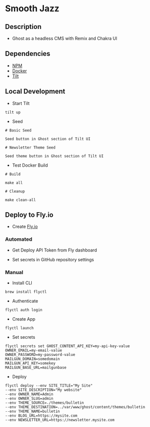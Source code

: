 # Smooth Jazz

## Description

- Ghost as a headless CMS with Remix and Chakra UI

## Dependencies

- [NPM](https://www.npmjs.com/)
- [Docker](https://www.docker.com/)
- [Tilt](https://tilt.dev/)

## Local Development

- Start Tilt

```
tilt up
```

- Seed

```
# Basic Seed

Seed button in Ghost section of Tilt UI

# Newsletter Theme Seed

Seed theme button in Ghost section of Tilt UI
```

- Test Docker Build

```
# Build

make all

# Cleanup

make clean-all
```

## Deploy to Fly.io

- Create [Fly.io](https://fly.io)

### Automated

- Get Deploy API Token from Fly dashboard

- Set secrets in GitHub repository settings

### Manual

- Install CLI

```
brew install flyctl
```

- Authenticate

```
flyctl auth login
```

- Create App

```
flyctl launch
```

- Set secrets

```
flyctl secrets set GHOST_CONTENT_API_KEY=my-api-key-value
OWNER_EMAIL=my-email-value
OWNER_PASSWORD=my-password-value
MAILGUN_DOMAIN=somedomain
MAILGUN_API_KEY=somekey
MAILGUN_BASE_URL=mailgunbase
```

- Deploy

```
flyctl deploy --env SITE_TITLE="My Site"
--env SITE_DESCRIPTION="My website"
--env OWNER_NAME=Admin
--env OWNER_SLUG=admin
--env THEME_SOURCE=./themes/bulletin
--env THEME_DESTINATION=../var/www/ghost/content/themes/bulletin
--env THEME_NAME=bulletin
--env BLOG_URL=https://mysite.com
--env NEWSLETTER_URL=https://newsletter.mysite.com
```
